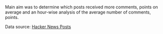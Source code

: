 Main aim was to determine which posts received more comments, points on average and an hour-wise analysis of the average number of comments, points.

Data source: [Hacker News Posts](https://www.kaggle.com/hacker-news/hacker-news-posts)
